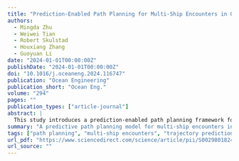 ```yaml
---
title: "Prediction-Enabled Path Planning for Multi-Ship Encounters in Oslofjord"
authors:
  - Mingda Zhu
  - Weiwei Tian
  - Robert Skulstad
  - Houxiang Zhang
  - Guoyuan Li
date: "2024-01-01T00:00:00Z"
publishDate: "2024-01-01T00:00:00Z"
doi: "10.1016/j.oceaneng.2024.116747"
publication: "Ocean Engineering"
publication_short: "Ocean Eng."
volume: "294"
pages: ""
publication_types: ["article-journal"]
abstract: |
  This study introduces a prediction-enabled path planning framework for handling multi-ship encounter scenarios, with a specific focus on the Oslofjord region. The method integrates short-term trajectory prediction and dynamic risk assessment into a path optimization algorithm, enhancing navigational safety and decision-making in congested maritime areas. Simulation results based on real AIS data validate the effectiveness of the approach.
summary: "A predictive path planning model for multi-ship encounters in Oslofjord, enhancing maritime navigation safety using AIS data."
tags: ["path planning", "multi-ship encounters", "trajectory prediction", "AIS data", "Oslofjord", "maritime navigation"]
url_pdf: "https://www.sciencedirect.com/science/article/pii/S0029801824000842"
url_source: ""
---
```

